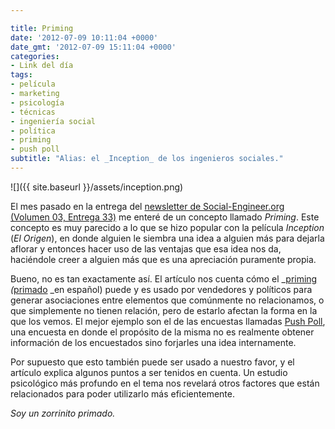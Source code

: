 ```yaml
---

title: Priming
date: '2012-07-09 10:11:04 +0000'
date_gmt: '2012-07-09 15:11:04 +0000'
categories:
- Link del día
tags:
- película
- marketing
- psicología
- técnicas
- ingeniería social
- política
- priming
- push poll
subtitle: "Alias: el _Inception_ de los ingenieros sociales."
---
```


![]({{ site.baseurl }}/assets/inception.png)

El mes pasado en la entrega del [newsletter de Social-Engineer.org (Volumen 03, Entrega 33)](http://www.social-engineer.org/newsletter/Social-Engineer.Org%20Newsletter%20Vol.%2003%20Iss.%2033.html) me enteré de un concepto llamado _Priming_. Este concepto es muy parecido a lo que se hizo popular con la película _Inception_ (_El Origen_), en donde alguien le siembra una idea a alguien más para dejarla aflorar y entonces hacer uso de las ventajas que esa idea nos da, haciéndole creer a alguien más que es una apreciación puramente propia.

Bueno, no es tan exactamente así. El artículo nos cuenta cómo el _[priming](http://en.wikipedia.org/wiki/Priming_(psychology)) _(_[primado](http://es.wikipedia.org/wiki/Primado_(psicolog%C3%ADa)) _en español) puede y es usado por vendedores y políticos para generar asociaciones entre elementos que comúnmente no relacionamos, o que simplemente no tienen relación, pero de estarlo afectan la forma en la que los vemos. El mejor ejemplo son el de las encuestas llamadas [Push Poll](http://en.wikipedia.org/wiki/Push_poll), una encuesta en donde el propósito de la misma no es realmente obtener información de los encuestados sino forjarles una idea internamente.

Por supuesto que esto también puede ser usado a nuestro favor, y el artículo explica algunos puntos a ser tenidos en cuenta. Un estudio psicológico más profundo en el tema nos revelará otros factores que están relacionados para poder utilizarlo más eficientemente.

_Soy un zorrinito primado._
